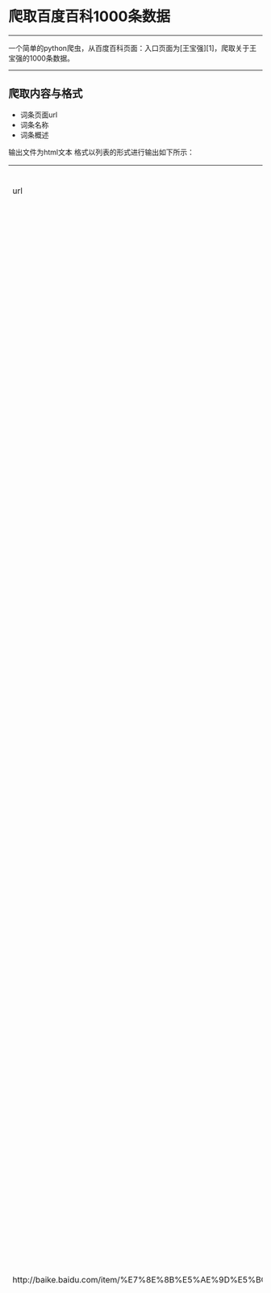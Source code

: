 ﻿# 爬取百度百科1000条数据

------

一个简单的python爬虫，从百度百科页面：入口页面为[王宝强][1]，爬取关于王宝强的1000条数据。


----------

## 爬取内容与格式 ##

 - 词条页面url
 - 词条名称
 - 词条概述
 
输出文件为html文本
格式以列表的形式进行输出如下所示：

<table>
<tr>
<td>url</td>
<td>词条名称</td>
<td>简介</td>
</tr>
<tr>
<td>http://baike.baidu.com/item/%E7%8E%8B%E5%AE%9D%E5%BC%BA/40464</td>
<td>王宝强</td>
<td>王宝强，1984年5月29日出生于河北省邢台市，中国内地男演员、导演。王宝强6岁开始练习武术，8岁在嵩山少林寺做俗家弟子。2003年，凭借剧情片《盲井》获得第40届台湾电影金马奖最佳新演员奖[1-2]  。2004年，因参演冯小刚执导的剧情片《天下无贼》而获得关注。2008年，凭借《士兵突击》中许三多一角获得第24届中国电视金鹰奖最具人气男演员奖以及观众喜爱的电视剧男演员奖[3-4]  ；同年，因出演《我的兄弟叫顺溜》中顺溜一角而受到广泛关注[5]  。2010年，出演战争剧《为了新中国前进》[6]  。2011年，凭借喜剧片《Hello!树先生》获得俄罗斯、美国纽约、意大利电影节最佳男主角奖及亚太电影奖。2012年，与徐峥继《人在囧途》再度合作的《人再囧途之泰囧》刷新华语电影票房纪录。2014年，相继主演了科幻片《冰封：重生之门》、动作片《一个人的武林》[7]  。2015年，主演了陈凯歌执导的奇幻片《道士下山》；12月，主演喜剧片《唐人街探案》[8-9]  。2016年，执导了个人电影处女作《大闹天竺》[10]  。2016年8月14日凌晨，王宝强在微博发离婚声明，与妻子解除婚姻关系。[11-12]  15日上午9时许，王宝强本人在律师陪同下来到北京朝阳法院，起诉其妻马蓉要求离婚。朝阳法院经审查符合立案条件，已正式受理此案。[13]  </td>
</tr>
</table>

以上述形式爬取了1000条相关的消息：


----------
## 项目结构：##

> * 爬虫调度端

参见文件：spider_main.py
在其中实例化了：
url管理器
下载器
解析器
输出器
传入入口url.
代码：

```python
import html_downloader
import html_outputer
import html_parser
import url_manager
class SpiderMain():
    def __init__(self):
        self.urls = url_manager.UrlManager()#url 管理器
        self.downloader = html_downloader.HtmlDownloader()#下载器
        self.parser = html_parser.HtmlParser()#解析器
        self.outputer = html_outputer.HtmlOutputer()#输出器

    #爬虫调度器
    def craw(self,root_url):
        #将入口ｕｒｌ添加到ｕｒｌ管理器中
        self.urls.add_new_url(root_url)
        #循环ｕｒｌ管理器中的ｕｒｌ，获取还没下载的新的ｕｒl
        count = 1
        while self.urls.has_new_url():
            try:#有些ｕｒｌ不能访问，可能出现错误，所以ｔｒｙ一下
                #记录这是当前的爬取的是哪个以及第几个ｕｒｌ
                new_url = self.urls.get_new_url()
                print 'craw %d : %s'%(count,new_url)
                #将新的ｕｒｌ的ｈｔｍｌ下载
                html_cont = self.downloader.download(new_url)
                #将新的ｕｒｌ和ｈｔｍｌ传入解析器进行解析，获得新的ｕｒｌｓ和ｄａｔａ
                new_urls,new_data = self.parser.parse(new_url,html_cont)
                #将新得到ｕｒｌｓ添加到ｕｒｌ管理器
                self.urls.add_new_urls(new_urls)
                #将新的数据进行收集
                self.outputer.collect_data(new_data)

                if count == 1000:
                    break
                count+=1
            except:
                print 'craw failed'
        # 最后输出收集好的数据
        self.outputer.output_html()
#主函数入口
if __name__=="__main__":
    root_url = "http://baike.baidu.com/item/%E7%8E%8B%E5%AE%9D%E5%BC%BA/40464"
    #创建爬虫
    obj_spider = SpiderMain()

```

> * url 管理器，管理还未爬取和已经爬取url

```python
#coding:utf-8
#ｕｒｌ管理器
class UrlManager(object):
    def __init__(self):
        #待爬取的ｕｒｌ列表
        self.new_urls = set()
        #已经爬取过的ｕｒｌ
        self.old_urls = set()
    #添加新的ｕｒｌ，添加一条
    def add_new_url(self, url):
        #首先判断是否是空的
        if url is None:
            return
        #判断是不是已经爬过或者在待爬列表中
        if url not in self.new_urls and url not in self.old_urls:
            self.new_urls.add(url)

    #添加一组ｕｒｌ
    def add_new_urls(self, urls):
        #ｕｒｌｓ为空，或者列表长度为０
        if urls is None or len(urls) == 0:
            return
        for url in urls:
            self.add_new_url(url)

    def has_new_url(self):
        return len(self.new_urls) != 0

    def get_new_url(self):
        #从新的ｕｒｌ中移除并且添加到老的ｕｒｌ中
        new_url = self.new_urls.pop()
        self.old_urls.add(new_url)

```

> * url下载器：url管理器将待爬取的url传送给网页下载器，进行下载，然后以字符串的形式传递给网页解析器进行解析。

```python
#coding:utf-8
#下载器
import urllib2


class HtmlDownloader(object):
    def download(self, url):
        if url is None:
            return None

        response = urllib2.urlopen(url)
        #如果读取失败
        if response.getcode() !=200:
            return  None
        #读取成功，返回内容
        return response.read()
```

> * 解析器，将需要的内容进行解析：
解析的过程需要分析，利用浏览器的查看元素功能查看对应内容的格式进行解析：
这里使用了BeautifulSoup 框架,解析器使用的是：html.parser

```python
#coding:utf-8
import re
import urlparse
from bs4 import BeautifulSoup

class HtmlParser(object):
    def parse(self, page_url, html_cont):
        if page_url is None or html_cont is None:
            return
        #创建ｂｅａｕｔｉｆｕｌＳｏｕｐ对象
        soup = BeautifulSoup(html_cont,#待解析的内容
                             'html.parser',#ｈｔｍｌ解析器
                             from_encoding='utf-8')#编码
        #本地方法,获取新的ｕｒｌｓ
        new_urls = self._get_new_urls(page_url,soup)
        #本地方法，获取有用的数据
        new_data = self._get_new_data(page_url,soup)

        return new_urls,new_data


    def _get_new_urls(self, page_url, soup):
        new_urls = set()
        #在分析过程中，百科的内链接是‘/view/123.htm’的形式，所以需要匹配相关的内容
        links = soup.find_all('a',href=re.compile(r"/view/\d+\.htm"))
        for link in links:
            new_url=link['href']
            #如前所述，匹配的形式是“view/123.htm”的形式，必须得加上page_url 即，当前页面的ｕｒｌ。
            new_full_url = urlparse.urljoin(page_url,new_url)
            new_urls.add(new_full_url)
        return new_urls

    #解析数据
    def _get_new_data(self, page_url, soup):
        res_data = {}
        # 打开页面，查看元素
        # <dd class="lemmaWgt-lemmaTitle-title">
        # <h1 >Python</h1>
        #标题标签都是这个格式
        title_node = soup.find('dd',class_="lemmaWgt-lemmaTitle-title").find('h1')

        res_data['title'] = title_node.get_text()


        #内容属性部分
        # < div
        #
        # class ="lemma-summary" label-module="lemmaSummary" >
        #
        # < div
        #
        # class ="para" label-module="para" > Python（英国发音： / ˈpaɪθən / 美国发音： / ˈpaɪθɑːn / ）, 是一种 < a target="_blank" href="/view/125370.htm" > 面向对象 < / a > 、解释型 < a target="_blank" href="/view/2561555.htm" > 计算机程序设计语言 < / a > ，由 < a target="_blank" href="/view/2975166.htm" > Guido van Rossum < / a > 于1989年发明，第一个公开发行版发行于1991年。 < / div > < div class ="para" label-module="para" > Python是纯粹的 < a target="_blank" href="/view/20965.htm" > 自由软件 < / a > ， < a target="_blank" href="/subview/60376/5122159.htm" data-lemmaid="3969" > 源代码 < / a > 和 < a target="_blank" href="/view/592974.htm" > 解释器 < / a > CPython遵循 < a target="_blank" href="/view/130692.htm" > GPL < / a > ( < a target="_blank" href="/view/36272.htm" > GNU < / a > General Public License)协议 < sup >[1] < / sup > < a class ="sup-anchor" name="ref_[1]_21087" > & nbsp; < / a >
        #
        # 。 < / div > < div
        #
        # class ="para" label-module="para" > Python语法简洁清晰，特色之一是强制用空白符(white space)作为语句缩进。 < / div > < div class ="para" label-module="para" > Pref="/view/125370.htm" > 面向对象 < / a > 、解释型 < a target="_blank" href="/view/2561555.htm" > 计算机程序设计语言 < / a > ，由 < a target="_blank" href="/view/2975166.htm" > Guido van Rossum < / a > 于1989年发明，第一个公开发行版发行于1991年。 < / div >
        summary_node = soup.find('div',class_="lemma-summary")
        res_data['summary'] = summary_node.get_text()

        # url
        res_data['url'] = page_url

```

> * 输出器，将解析好的内容以指定的形式输入到指定的文件：

```python
#coding:utf-8
#ｈｔｍｌ输出器
class HtmlOutputer(object):

    def __init__(self):
        self.datas =[]

    #收集数据
    def collect_data(self, data):
        if data is None:
            return
        self.datas.append(data)

    def output_html(self):
        #写入文件，以ｈｔｍｌ的形式输出
        fout = open('output.html','w')

        fout.write("<html>")
        fout.write("<body>")
        #以表格的形式输出
        fout.write("<table>")
        #ptrhon默认编码是ａｓｃｉｉ　所以需要显式的定义编码
        for data in self.datas:
            fout.write("<tr>")
            fout.write("<td>%s</td>" % data['url'])
            fout.write("<td>%s</td>" % data['title'].encode('utf-8'))
            fout.write("<td>%s</td>" % data['summary'].encode('utf-8'))
            fout.write("</tr>")

        fout.write("</table>")
        fout.write("</body>")
        fout.write("</html>")
```

## 输出文件预览 ##

<table><tr><td>http://baike.baidu.com/item/%E7%8E%8B%E5%AE%9D%E5%BC%BA/40464</td><td>王宝强</td><td>
王宝强，1984年5月29日出生于河北省邢台市，中国内地男演员、导演。王宝强6岁开始练习武术，8岁在嵩山少林寺做俗家弟子。2003年，凭借剧情片《盲井》获得第40届台湾电影金马奖最佳新演员奖[1-2] 
。2004年，因参演冯小刚执导的剧情片《天下无贼》而获得关注。2008年，凭借《士兵突击》中许三多一角获得第24届中国电视金鹰奖最具人气男演员奖以及观众喜爱的电视剧男演员奖[3-4] 
；同年，因出演《我的兄弟叫顺溜》中顺溜一角而受到广泛关注[5] 
。2010年，出演战争剧《为了新中国前进》[6] 
。2011年，凭借喜剧片《Hello!树先生》获得俄罗斯、美国纽约、意大利电影节最佳男主角奖及亚太电影奖。2012年，与徐峥继《人在囧途》再度合作的《人再囧途之泰囧》刷新华语电影票房纪录。2014年，相继主演了科幻片《冰封：重生之门》、动作片《一个人的武林》[7] 
。2015年，主演了陈凯歌执导的奇幻片《道士下山》；12月，主演喜剧片《唐人街探案》[8-9] 
。2016年，执导了个人电影处女作《大闹天竺》[10] 
。2016年8月14日凌晨，王宝强在微博发离婚声明，与妻子解除婚姻关系。[11-12] 
  15日上午9时许，王宝强本人在律师陪同下来到北京朝阳法院，起诉其妻马蓉要求离婚。朝阳法院经审查符合立案条件，已正式受理此案。[13] 

</td></tr><tr><td>http://baike.baidu.com/view/10812277.htm</td><td>百度百科：多义词</td><td>
百度百科里，当同一个词条名可指代含义概念不同的事物时，这个词条称为多义词。如词条“苹果”，既可以代表一种水果，也可以指代苹果公司，因此“苹果”是一个多义词。
</td></tr><tr><td>http://baike.baidu.com/view/793565.htm</td><td>韩三平</td><td>
韩三平，1953年10月生于四川旺苍县，中国制片人、导演，原中国电影集团公司董事长。毕业于四川大学中文系[1] 
。1977年进入四川峨嵋电影制片厂，先后任照明工、场记、副导演、艺术中心主任。1983年到北京电影学院导演系进修班学习，毕业后回到峨嵋电影制片厂，任导演、副厂长。1987年，指导拍摄个人首部电影《不沉的地平线》。1991年，编剧并指导拍摄了反映毛泽东近30年的生活片断的故事片《毛泽东的故事》。1994年转任北京电影制片厂副厂长。1999年担任新成立的中国电影集团公司副董事长兼副总经理。2007年升任中影集团董事长。2009年，获2008CCTV中国经济年度人物；同年指导中华人民共和国成立60周年的献礼作品《建国大业》。2014年3月正式退休[2] 
。</td></tr></table>

